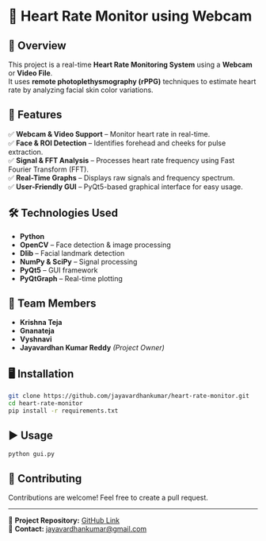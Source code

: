 # 💓 Heart Rate Monitor using Webcam
## 📌 Overview  
This project is a real-time **Heart Rate Monitoring System** using a **Webcam** or **Video File**.  
It uses **remote photoplethysmography (rPPG)** techniques to estimate heart rate by analyzing facial skin color variations.  

## 🚀 Features  
✅ **Webcam & Video Support** – Monitor heart rate in real-time.  
✅ **Face & ROI Detection** – Identifies forehead and cheeks for pulse extraction.  
✅ **Signal & FFT Analysis** – Processes heart rate frequency using Fast Fourier Transform (FFT).  
✅ **Real-Time Graphs** – Displays raw signals and frequency spectrum.  
✅ **User-Friendly GUI** – PyQt5-based graphical interface for easy usage.  

## 🛠️ Technologies Used  
- **Python**  
- **OpenCV** – Face detection & image processing  
- **Dlib** – Facial landmark detection  
- **NumPy & SciPy** – Signal processing  
- **PyQt5** – GUI framework  
- **PyQtGraph** – Real-time plotting  

## 👥 Team Members  
- **Krishna Teja**  
- **Gnanateja**  
- **Vyshnavi**  
- **Jayavardhan Kumar Reddy** *(Project Owner)*  

## 🖥️ Installation  
```bash  
git clone https://github.com/jayavardhankumar/heart-rate-monitor.git  
cd heart-rate-monitor  
pip install -r requirements.txt  
```  

## ▶️ Usage  
```bash  
python gui.py  
```  

## 🤝 Contributing  
Contributions are welcome! Feel free to create a pull request.  

---  

📌 **Project Repository:** [GitHub Link](https://github.com/jayavardhankumar/heart-rate-monitor)  
💌 **Contact:** jayavardhankumar@gmail.com  

